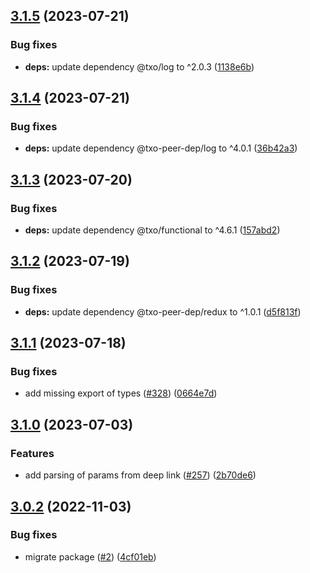 ## [3.1.5](https://github.com/technology-studio/react-native-deep-linking/compare/v3.1.4...v3.1.5) (2023-07-21)


### Bug fixes

* **deps:** update dependency @txo/log to ^2.0.3 ([1138e6b](https://github.com/technology-studio/react-native-deep-linking/commit/1138e6bb5468c061580f2ae89055f07f86f06f08))

## [3.1.4](https://github.com/technology-studio/react-native-deep-linking/compare/v3.1.3...v3.1.4) (2023-07-21)


### Bug fixes

* **deps:** update dependency @txo-peer-dep/log to ^4.0.1 ([36b42a3](https://github.com/technology-studio/react-native-deep-linking/commit/36b42a3d398e9df485c0f66145b6071d089e5a6f))

## [3.1.3](https://github.com/technology-studio/react-native-deep-linking/compare/v3.1.2...v3.1.3) (2023-07-20)


### Bug fixes

* **deps:** update dependency @txo/functional to ^4.6.1 ([157abd2](https://github.com/technology-studio/react-native-deep-linking/commit/157abd224d9815c14fc3e6ed7261957655152125))

## [3.1.2](https://github.com/technology-studio/react-native-deep-linking/compare/v3.1.1...v3.1.2) (2023-07-19)


### Bug fixes

* **deps:** update dependency @txo-peer-dep/redux to ^1.0.1 ([d5f813f](https://github.com/technology-studio/react-native-deep-linking/commit/d5f813f0bd69428c04aad62697ea138e89a42812))

## [3.1.1](https://github.com/technology-studio/react-native-deep-linking/compare/v3.1.0...v3.1.1) (2023-07-18)


### Bug fixes

* add missing export of types ([#328](https://github.com/technology-studio/react-native-deep-linking/issues/328)) ([0664e7d](https://github.com/technology-studio/react-native-deep-linking/commit/0664e7dec1dcb6abd29f11194fccff240aa75675))

## [3.1.0](https://github.com/technology-studio/react-native-deep-linking/compare/v3.0.2...v3.1.0) (2023-07-03)


### Features

* add parsing of params from deep link ([#257](https://github.com/technology-studio/react-native-deep-linking/issues/257)) ([2b70de6](https://github.com/technology-studio/react-native-deep-linking/commit/2b70de6152fa0c90f16e7d638fc865740567eae4))

## [3.0.2](https://github.com/technology-studio/react-native-deep-linking/compare/v3.0.1...v3.0.2) (2022-11-03)


### Bug fixes

* migrate package ([#2](https://github.com/technology-studio/react-native-deep-linking/issues/2)) ([4cf01eb](https://github.com/technology-studio/react-native-deep-linking/commit/4cf01eb5f6352122199c92661ec402f98d801606))

